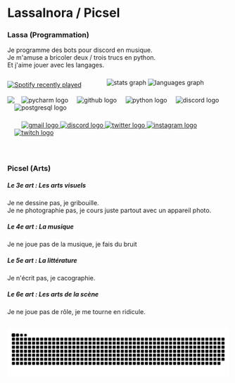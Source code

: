 <h1 align="left">LassaInora / Picsel</h1>

###

<div  align="left">
  <h3> Lassa (Programmation) </h3>
  <p>
    Je programme des bots pour discord en musique.<br/>
    Je m'amuse a bricoler deux / trois trucs en python.<br/>
    Et j'aime jouer avec les langages.
  </p>
</div>
<p style="float:left">
  <a href="https://open.spotify.com/user/sjknn53k4po9cbdr4eph2viow">
    <img src="https://spotify-recently-played-readme.vercel.app/api?user=sjknn53k4po9cbdr4eph2viow&count=5" alt="Spotify recently played"  />
  </a>
</p>

###

<div align="center">
  <img src="https://github-readme-stats.vercel.app/api?username=LassaInora&hide_title=false&hide_rank=true&show_icons=true&include_all_commits=true&count_private=true&disable_animations=false&theme=radical&locale=fr&hide_border=false" height="150" alt="stats graph"  />
  <img src="https://github-readme-stats.vercel.app/api/top-langs?username=LassaInora&locale=fr&hide_title=false&layout=compact&card_width=320&langs_count=5&theme=radical&hide_border=false" height="150" alt="languages graph"  />
</div>

###

<img align="left" height="150" src="https://cdn.discordapp.com/attachments/1124998158829760583/1178485343020929086/20231127_005901.gif"  />

###

<div align="left">
  <img width="12" />
  <img src="https://img.shields.io/badge/PyCharm-000000?logo=pycharm&logoColor=white&style=for-the-badge" height="30" alt="pycharm logo"  />
  <img width="12" />
  <img src="https://skillicons.dev/icons?i=github" height="30" alt="github logo"  />
  <img width="12" />
  <img src="https://skillicons.dev/icons?i=py" height="30" alt="python logo"  />
  <img width="12" />
  <img src="https://skillicons.dev/icons?i=discord" height="30" alt="discord logo"  />
  <img width="12" />
  <img src="https://skillicons.dev/icons?i=postgres" height="30" alt="postgresql logo"  />
</div>

###

<div align="left">
  <img width="12" />
  <a href="mailto:lassa.inora@gmail.com" target="_blank">
    <img src="https://img.shields.io/static/v1?message=Gmail&logo=gmail&label=&color=D14836&logoColor=white&labelColor=&style=for-the-badge" height="35" alt="gmail logo"  />
  </a>
  <a href="https://discord.gg/SBsCxyTDqc" target="_blank">
    <img src="https://img.shields.io/static/v1?message=Discord&logo=discord&label=&color=7289DA&logoColor=white&labelColor=&style=for-the-badge" height="35" alt="discord logo"  />
  </a>
  <a href="https://twitter.com/_Picsel" target="_blank">
    <img src="https://img.shields.io/static/v1?message=Twitter&logo=twitter&label=&color=1DA1F2&logoColor=white&labelColor=&style=for-the-badge" height="35" alt="twitter logo"  />
  </a>
  <a href="https://www.instagram.com/picsel._/" target="_blank">
    <img src="https://img.shields.io/static/v1?message=Instagram&logo=instagram&label=&color=E4405F&logoColor=white&labelColor=&style=for-the-badge" height="35" alt="instagram logo"  />
  </a>
  <a href="https://www.twitch.tv/picsel__" target="_blank">
    <img src="https://img.shields.io/static/v1?message=Twitch&logo=twitch&label=&color=9146FF&logoColor=white&labelColor=&style=for-the-badge" height="35" alt="twitch logo"  />
  </a>
</div>

###

<div  align="left">
  <p><br/></p>
  <h3> Picsel (Arts) </h3>
  <h5> Le 3e art : Les arts visuels </h5>
  <p>
    Je ne dessine pas, je gribouille.<br/>
    Je ne photographie pas, je cours juste partout avec un appareil photo.
  </p>
  <h5> Le 4e art : La musique </h5>
  <p>
    Je ne joue pas de la musique, je fais du bruit
  </p>
  <h5> Le 5e art : La littérature </h5>
  <p>
    Je n'écrit pas, je cacographie.
  </p>
  <h5> Le 6e art : Les arts de la scène </h5>
  <p>
    Je ne joue pas de rôle, je me tourne en ridicule.<br/>
  </p>
</div>

<br clear="both">

<img src="https://raw.githubusercontent.com/Platane/snk/output/github-contribution-grid-snake.svg" alt="Snake animation" />

###
